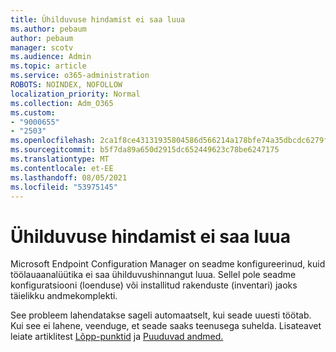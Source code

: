 ```yaml
---
title: Ühilduvuse hindamist ei saa luua
ms.author: pebaum
author: pebaum
manager: scotv
ms.audience: Admin
ms.topic: article
ms.service: o365-administration
ROBOTS: NOINDEX, NOFOLLOW
localization_priority: Normal
ms.collection: Adm_O365
ms.custom:
- "9000655"
- "2503"
ms.openlocfilehash: 2ca1f8ce43131935804586d566214a178bfe74a35dbcdc6279f92375192bd392
ms.sourcegitcommit: b5f7da89a650d2915dc652449623c78be6247175
ms.translationtype: MT
ms.contentlocale: et-EE
ms.lasthandoff: 08/05/2021
ms.locfileid: "53975145"
---
```

# <a name="cant-create-a-compatibility-assessment"></a>Ühilduvuse hindamist ei saa luua

Microsoft Endpoint Configuration Manager on seadme konfigureerinud, kuid töölauaanalüütika ei saa ühilduvushinnangut luua. Sellel pole seadme konfiguratsiooni (loenduse) või installitud rakenduste (inventari) jaoks täielikku andmekomplekti.

See probleem lahendatakse sageli automaatselt, kui seade uuesti töötab. Kui see ei lahene, veenduge, et seade saaks teenusega suhelda. Lisateavet leiate artiklitest [Lõpp-punktid](https://docs.microsoft.com/configmgr/desktop-analytics/enable-data-sharing#endpoints) ja [Puuduvad andmed.](https://docs.microsoft.com/configmgr/desktop-analytics/monitor-connection-health#missing-data)
